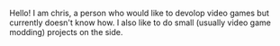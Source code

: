 Hello! I am chris, a person who would like to devolop video games but currently doesn't know how.
I also like to do small (usually video game modding) projects on the side.
